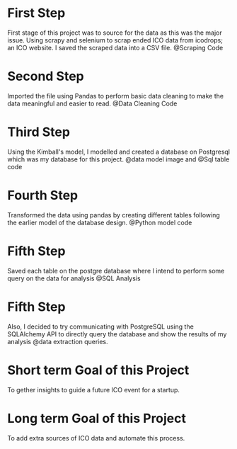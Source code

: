 # First Step
First stage of this project was to source for the data as this was the major issue. Using scrapy and selenium to scrap ended ICO data from icodrops; an ICO website. I saved the scraped data into a CSV file. @Scraping Code

# Second Step
Imported the file using Pandas to perform basic data cleaning to make the data meaningful and easier to read. @Data Cleaning Code

# Third Step
Using the Kimball's model, I modelled and created a database on Postgresql which was my database for this project. @data model image and @Sql table code

# Fourth Step
Transformed the data using pandas by creating different tables following the earlier model of the database design. @Python model code

# Fifth Step
Saved each table on the postgre database where I intend to perform some query on the data for analysis @SQL Analysis

# Fifth Step
Also, I decided to try communicating with PostgreSQL using the SQLAlchemy API to directly query the database and show the results of my analysis @data extraction queries.

# Short term Goal of this Project
To gether insights to guide a future ICO event for a startup.

# Long term Goal of this Project
To add extra sources of ICO data and automate this process.
